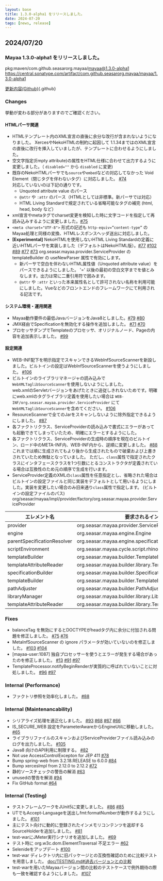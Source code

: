 ```yaml
---
layout: base
title: 1.3.0-alpha1 をリリースしました。
date: 2024-07-20
tags: [news, release]
---
```


## 2024/07/20

### Mayaa 1.3.0-alpha1 をリリースしました。

pkg:maven/com.github.seasarorg.mayaa/mayaa@1.3.0-alpha1<br>
https://central.sonatype.com/artifact/com.github.seasarorg.mayaa/mayaa/1.3.0-alpha1

[更新内容(Github)](https://github.com/seasarorg/mayaa/blob/master/CHANGELOG.md#mayaa-130-alpha){.github}


### Changes
挙動が変わる部分がありますのでご確認ください。

#### HTMLパーサ関連
- HTMLテンプレート内のXML宣言の直後に余分な改行が含まれないようになりました。
  XercesやNekoHTMLの制約に起因して 1.1.34まではのXML宣言の直後に改行を挿入していましたが、テンプレートに合わせるようにしました。
- 空文字指定(Empty attribute)の属性をHTML仕様に合わせて出力するように変更しました。（ `disabled=""` から `disabled` に変更)
- 既存のNekoHTMLパーサでも`source`や`embed`などの対応してなかった Void Element（閉じタグを伴わないタグ）に対応しました。 [#74](https://github.com/seasarorg/mayaa/issues/74) <br>
  対応していないのは下記の通りです。
  * Unquoted attribute value のパース
  * `@attr` や `:attr` のパース（HTMLとしては非標準。新パーサでは対応）
  * HTML Living Standardで規定されている省略可能なタグの補完 (html, head, body など）
- xml宣言やmetaタグでcharset変更を検知した時に文字コードを指定して再読み込みするように変更しました。[#75](https://github.com/seasarorg/mayaa/issue/75)
- `<meta charset="UTF-8">` 形式の記述も `http-equiv=”content-type”` のMayaa処理と同様の変換、HTMLレスポンスヘッダ送出に対応しました。
- **[Experimental]** NekoHTMLを使用しないHTML Living Standardの定義に近いHTMLパーサを実装しました（デフォルトはNekoHTML版）。[#77](https://github.com/seasarorg/mayaa/pull/77) [#102](https://github.com/seasarorg/mayaa/pull/102) [#89](https://github.com/seasarorg/mayaa/pull/89) [#77](https://github.com/seasarorg/mayaa/pull/77) [#73](https://github.com/seasarorg/mayaa/pull/73)
  org.seasar.mayaa.provider.ServiceProvider の templateBuilder の useNewParser 属性で有効にします。
  * 新パーサで空白を伴わないHTML属性値（Unquoted attribute value）をパースできるようにしました。 '=' 以後の最初の空白文字までを値とみなします。出力は常に二重引用符で囲みます。
  * `@attr` や `:attr` といった本来属性名として許可されない名称を利用可能にしました。Vueなどのフロントエンドのフレームワークにて利用される記法です。


#### システム環境・運用関連
- Mayaa動作要件の最低JavaバージョンをJava8としました。[#79](https://github.com/seasarorg/mayaa/issue/79) [#80](https://github.com/seasarorg/mayaa/pull/80)
- JMX経由でSpecificationを無効化する操作を追加しました。 [#71](https://github.com/seasarorg/mayaa/pull/71) [#70](https://github.com/seasarorg/mayaa/pull/70)
- プロセッサダンプでTemplateのプロセッサ、オリジナルノード、Pageの内容を追加表示しました。 [#99](https://github.com/seasarorg/mayaa/pull/99)

#### 設定関連
- WEB-INF配下を明示指定でスキャンできるWebInfSourceScannerを新設しました。ビルトインの設定はWebInfSourceScannerを使うようにしました。 [#106](https://github.com/seasarorg/mayaa/pull/106)
- ビルトインのライブラリマネージャの読み込みで`WebXMLTaglibSourceScanner`を使用しないようにしました。<br>
  web.xmlのServletバージョンをあげたときに追従しきれないためです。明確にweb.xmlのタグライブラリ定義を使用したい場合は `WEB-INF/org.seasar.mayaa.provider.ServiceProvider` にて `WebXMLTaglibSourceScanner`を含めてください。 [#106](https://github.com/seasarorg/mayaa/pull/106)
- ResourceScannerで全てのJarをスキャンしないように除外指定できるようにしました。 [#87](https://github.com/seasarorg/mayaa/pull/87)
- 各ファクトリクラス、ServiceProviderの読み込みで書式にエラーがあっても起動できてしまっていたため、明確にエラーとするようにした。
- 各ファクトリクラス、ServiceProviderの生成時の順序を現在のビルトイン、ロード中のMETA-INF内、WEB-INF内から、逆順に変更しました。 [#88](https://github.com/seasarorg/mayaa/pull/88)<br>
  これまでは順に生成されてもより後から生成されたもので破棄および上書きされていたため無駄となっていました。
  ただし、`class`属性で指定されたクラスにインタフェースクラスを1つ引数にとるコンストラクタが定義されている場合は互換性のため元の順序で生成を行います。
- ServiceProvider定義のXMLの`class`属性を任意指定とし、省略された場合はビルトインの設定ファイルと同じ実装をデフォルトとして用いるようにしました。実装を変更したい場合のみ旧来通り`class`属性で指定します。
(ビルトインの設定ファイルのパス) org/seasar/mayaa/impl/provider/factory/org.seasar.mayaa.provider.ServiceProvider

| エレメント名 | 要求されるインタフェース                      | デフォルト実装クラス名 |
|------------|-------------------------------------------|--------------------|
| provider   | org.seasar.mayaa.provider.ServiceProvider | org.seasar.mayaa.impl.provider.ServiceProviderImpl |
| engine     | org.seasar.mayaa.engine.Engine            | org.seasar.mayaa.impl.engine.EngineImpl |
| parentSpecificationResolver | org.seasar.mayaa.engine.specification.ParentSpecificationResolver | org.seasar.mayaa.impl.engine.specification.ParentSpecificationResolverImpl |
| scriptEnvironment       | org.seasar.mayaa.cycle.script.rhino.ScriptEnvironment | org.seasar.mayaa.impl.cycle.script.rhino.ScriptEnvironmentImpl |
| templateBuilder         | org.seasar.mayaa.builder.TemplateBuilder | org.seasar.mayaa.impl.builder.TemplateBuilderImpl |
| templateAttributeReader | org.seasar.mayaa.builder.library.TemplateAttributeReader | org.seasar.mayaa.impl.builder.library.TemplateAttributeReaderImpl |
| specificationBuilder    | org.seasar.mayaa.builder.SpecificationBuilder | org.seasar.mayaa.impl.builder.SpecificationBuilderImpl |
| templateBuilder         | org.seasar.mayaa.builder.TemplateBuilder | org.seasar.mayaa.impl.builder.TemplateBuilderImpl |
| pathAdjuster            | org.seasar.mayaa.builder.PathAdjuster | org.seasar.mayaa.impl.builder.PathAdjusterImpl |
| libraryManager          | org.seasar.mayaa.builder.library.LibraryManager | org.seasar.mayaa.impl.builder.library.LibraryManagerImpl |
| templateAttributeReader | org.seasar.mayaa.builder.library.TemplateAttributeReader | org.seasar.mayaa.impl.builder.library.TemplateAttributeReaderImpl |

### Fixes
- balanceTag を無効にするとDOCTYPEがheadタグ内に余分に付加される問題を修正しました。 [#75](https://github.com/seasarorg/mayaa/pull/75) [#76](https://github.com/seasarorg/mayaa/pull/76)
- MetaInfSourceScanner の ignore パラメータが効いていないのを修正しました。 [#103](https://github.com/seasarorg/mayaa/issues/103) [#104](https://github.com/seasarorg/mayaa/pull/104)
- [mayaa-user:1087] 独自プロセッサーを使うとエラーが発生する場合があったのを修正しました。 [#13](https://github.com/seasarorg/mayaa/issues/13) [#91](https://github.com/seasarorg/mayaa/issues/91) [#97](https://github.com/seasarorg/mayaa/issues/97)
- TemplateProcessor.notifyBeginRenderが実質的に呼ばれていないことに対処しました。 [#96](https://github.com/seasarorg/mayaa/issues/96) [#97](https://github.com/seasarorg/mayaa/pull/97)

### Internal (Performance)
- ファクトリ参照を効率化しました。 [#88](https://github.com/seasarorg/mayaa/pull/88)

### Internal (Maintenancability)
- シリアライズ処理を適正化しました。 [#93](https://github.com/seasarorg/mayaa/issues/93) [#68](https://github.com/seasarorg/mayaa/pull/68) [#67](https://github.com/seasarorg/mayaa/pull/67) [#66](https://github.com/seasarorg/mayaa/pull/66)
- IS_SECURE_WEB 設定をParameterAwareからEngineUtilに移動しました。 [#65](https://github.com/seasarorg/mayaa/pull/65)
- ライブラリファイルのスキャンおよびServiceProviderファイル読み込みのログを出力しました。 [#105](https://github.com/seasarorg/mayaa/pull/105)
- Java8 向けのAPI利用に制限する。 [#82](https://github.com/seasarorg/mayaa/pull/82)
- Not use AccessControlExcepton for JEP 411 [#78](https://github.com/seasarorg/mayaa/pull/78)
- Bump spring-web from 3.2.18.RELEASE to 6.0.0 [#84](https://github.com/seasarorg/mayaa/pull/84)
- Bump xercesImpl from 2.12.0 to 2.12.2 [#72](https://github.com/seasarorg/mayaa/pull/72)
- 静的ソースチェックの警告の解消 [#63](https://github.com/seasarorg/mayaa/pull/63)
- unusedの警告を解消 [#94](https://github.com/seasarorg/mayaa/pull/94)
- Fix GitHub format [#64](https://github.com/seasarorg/mayaa/pull/64)

### Internal (Testing)
- テストフレームワークをJUnit5に変更しました。 [#86](https://github.com/seasarorg/mayaa/pull/86) [#85](https://github.com/seasarorg/mayaa/pull/86)
- UTでもAccept-Languageを送出しfmt:formatNumberが動作するようにしました。 [#101](https://github.com/seasarorg/mayaa/pull/101)
- 主にテスト向けに動的に登録されたインメモリコンテンツを返却するSourceHolderを追加しました。 [#81](https://github.com/seasarorg/mayaa/pull/81)
- test-warにJMeter実行シナリオを追加しました。 [#69](https://github.com/seasarorg/mayaa/pull/69)
- テスト時に org.w3c.dom.ElementTraversal 不足エラー [#62](https://github.com/seasarorg/mayaa/pull/62)
- Selenideをアップデート [#100](https://github.com/seasarorg/mayaa/pull/100)
- test-war ディレクトリ内に旧パッケージとの互換性確認のために比較テストを用意しました。 [doc/TESTING.md#過去バージョンとの比較](https://github.com/seasarorg/mayaa/blob/master/doc/TESTING.md#過去バージョンとの比較)
- test-warを用いたMayaaバージョン間の比較のテストケースで例外期待の際も一致を確認するようにしました。 [#107](https://github.com/seasarorg/mayaa/pull/107)

